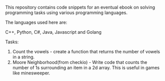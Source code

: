 This repository contains code snippets for an eventual ebook on solving programming tasks
using various programming languages.

The languages used here are:

C++, Python, C#, Java, Javascript and Golang

Tasks:

1. Count the vowels - create a function that returns the number of vowels in a string.
2. Moore Neighborhood(from checkio) - Write code that counts the number of 1s surrounding an item in a 2d array. This is useful in games like minesweeper.
